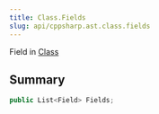 ```yaml
---
title: Class.Fields
slug: api/cppsharp.ast.class.fields
---
```

Field in [Class](/api/cppsharp/ast/class)

## Summary



```csharp
public List<Field> Fields;
```

